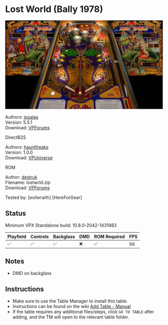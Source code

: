 # Lost World (Bally 1978)

![Table Preview](../../images/vpx-lostworld.jpg) 

Authors: [jpsalas](https://www.vpforums.org/index.php?showuser=277)  
Version: 5.5.1  
Download: [VPForums](https://www.vpforums.org/index.php?app=downloads&showfile=12941) 

DirectB2S

Authors: [hauntfreaks](https://vpuniverse.com/profile/5216-hauntfreaks/)  
Version: 1.0.0  
Download: [VPUniverse](https://vpuniverse.com/files/file/17933-lost-world-bally-1978-b2s/) 

ROM

Author: [destruk](https://www.vpforums.org/index.php?showuser=5)  
Filename: lostwrld.zip  
Download: [VPForums](https://www.vpforums.org/index.php?app=downloads&showfile=703) 

Tested by: [evilwraith] [HereForGear]

## Status 

Minimum VPX Standalone build: 10.8.0-2042-1431983

| Playfield | Controls | Backglass | DMD | ROM Required | FPS | 
|-----------|----------|-----------|-----|--------------|-----|
| :white_check_mark: | :white_check_mark: | :white_check_mark: | :x: | :white_check_mark: | 56 |

## Notes

- DMD on backglass

## Instructions

- Make sure to use the Table Manager to install this table.
- Instructions can be found on the wiki [Add Table - Manual](https://github.com/LegendsUnchained/vpx-standalone-alp4k/wiki/%5B04%5D-%F0%9F%A7%A1-TM-%E2%80%90-Other-Features#add-table---manual)
- If the table requires any additional files/steps, click `GO TO TABLE` after adding, and the TM will open to the relevant table folder.

